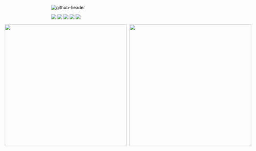 ![github-header](https://github.com/user-attachments/assets/69dfeed5-2f88-44cc-ab35-534f146c5c26)

<img src="https://img.shields.io/badge/Swift-F05138?style=flat&logo=Swift&logoColor=white"/> <img src="https://img.shields.io/badge/iOS-000000?style=flat&logo=Apple&logoColor=white"/> <img src="https://img.shields.io/badge/Xcode-147EFB?style=flat&logo=Xcode&logoColor=white"/> <img src="https://img.shields.io/badge/Git-F05032?style=flat&logo=Git&logoColor=white"/> <img src="https://img.shields.io/badge/GitHub-181717?style=flat&logo=GitHub&logoColor=white"/>

<div style="display: flex; justify-content: center; gap: 10px;">
  <img src="https://github-readme-stats.vercel.app/api?username=zzangmmz&theme=rose_pine&show_icons=true&hide_border=true" width="400">
  <img src="https://github-readme-stats.vercel.app/api/top-langs/?username=zzangmmz&layout=compact&theme=rose_pine&hide_border=true" width="400">
</div>

